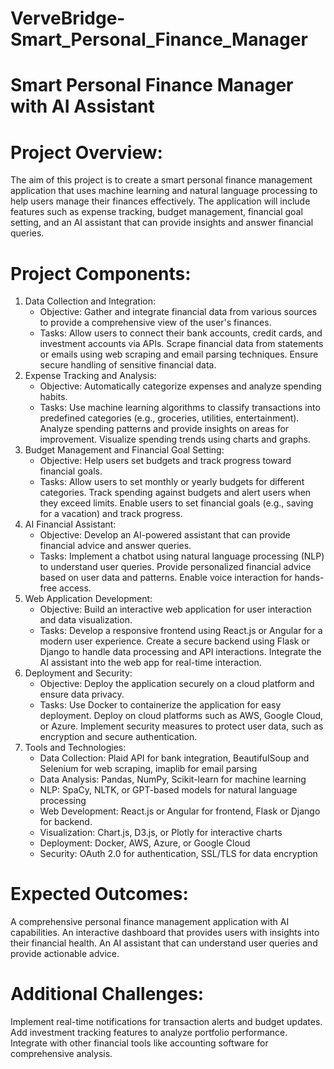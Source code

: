 # VerveBridge-Smart_Personal_Finance_Manager
# Smart Personal Finance Manager with AI Assistant

# Project Overview:
The aim of this project is to create a smart personal finance management application that uses machine learning and natural language processing to help users manage their finances effectively. The application will include features such as expense tracking, budget management, financial goal setting, and an AI assistant that can provide insights and answer financial queries.
# Project Components:
1. Data Collection and Integration:
   - Objective:
     Gather and integrate financial data from various sources to provide a comprehensive view of the user's finances.
   - Tasks:
     Allow users to connect their bank accounts, credit cards, and investment accounts via APIs. Scrape financial data from statements or emails using web scraping and email parsing techniques. Ensure secure 
     handling of sensitive financial data.
2. Expense Tracking and Analysis:
   - Objective:
     Automatically categorize expenses and analyze spending habits.
   - Tasks:
     Use machine learning algorithms to classify transactions into predefined categories (e.g., groceries, utilities, entertainment). Analyze spending patterns and provide insights on areas for improvement. 
     Visualize spending trends using charts and graphs.
3. Budget Management and Financial Goal Setting:
   - Objective: Help users set budgets and track progress toward financial goals.
   - Tasks:
     Allow users to set monthly or yearly budgets for different categories. Track spending against budgets and alert users when they exceed limits. Enable users to set financial goals (e.g., saving for a 
     vacation) and track progress.
4. AI Financial Assistant:
   - Objective: Develop an AI-powered assistant that can provide financial advice and answer queries.
   - Tasks:
     Implement a chatbot using natural language processing (NLP) to understand user queries. Provide personalized financial advice based on user data and patterns. Enable voice interaction for hands-free access.
5. Web Application Development:
   - Objective:
     Build an interactive web application for user interaction and data visualization.
   - Tasks:
     Develop a responsive frontend using React.js or Angular for a modern user experience. Create a secure backend using Flask or Django to handle data processing and API interactions. Integrate the AI assistant 
     into the web app for real-time interaction.
6. Deployment and Security:
   - Objective: Deploy the application securely on a cloud platform and ensure data privacy.
   - Tasks:
     Use Docker to containerize the application for easy deployment. Deploy on cloud platforms such as AWS, Google Cloud, or Azure. Implement security measures to protect user data, such as encryption and secure 
     authentication.
7. Tools and Technologies:
   - Data Collection: Plaid API for bank integration, BeautifulSoup and Selenium for web scraping, imaplib for email parsing
   - Data Analysis: Pandas, NumPy, Scikit-learn for machine learning
   - NLP: SpaCy, NLTK, or GPT-based models for natural language processing
   - Web Development: React.js or Angular for frontend, Flask or Django for backend.
   - Visualization: Chart.js, D3.js, or Plotly for interactive charts
   - Deployment: Docker, AWS, Azure, or Google Cloud
   - Security: OAuth 2.0 for authentication, SSL/TLS for data encryption
# Expected Outcomes:
A comprehensive personal finance management application with AI capabilities. An interactive dashboard that provides users with insights into their financial health. An AI assistant that can understand user queries and provide actionable advice.
# Additional Challenges:
Implement real-time notifications for transaction alerts and budget updates. Add investment tracking features to analyze portfolio performance. Integrate with other financial tools like accounting software for comprehensive analysis.
